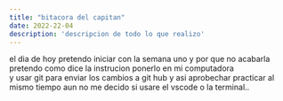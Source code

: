 ```yaml
---
title: "bitacora del capitan"
date: 2022-22-04
description: 'descripcion de todo lo que realizo'
---
```

el dia de hoy pretendo iniciar con la semana uno y por que no acabarla pretendo como dice la instrucion ponerlo en mi computadora  
y usar git para enviar los cambios a git hub y asi aprobechar practicar al mismo tiempo aun no me decido si usare el vscode o la terminal..

